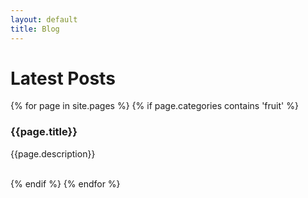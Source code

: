 ```yaml
---
layout: default
title: Blog
---
```

<h1>Latest Posts</h1>

{% for page in site.pages %}
  {% if page.categories contains 'fruit' %}
    <div class="item">
      <h3>{{page.title}}</h3>
      <p>{{page.description}}</p>  
    </div>
  {% endif %}
{% endfor %}
